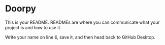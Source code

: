 # Doorpy

This is your README. READMEs are where you can communicate what your project is and how to use it.

Write your name on line 6, save it, and then head back to GitHub Desktop.
